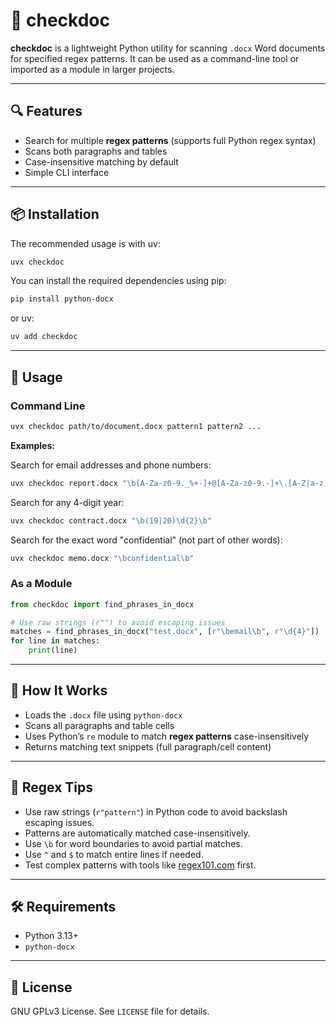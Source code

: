 # 📄 checkdoc

**checkdoc** is a lightweight Python utility for scanning `.docx` Word documents for specified regex patterns. It can be used as a command-line tool or imported as a module in larger projects.

---

## 🔍 Features

- Search for multiple **regex patterns** (supports full Python regex syntax)
- Scans both paragraphs and tables
- Case-insensitive matching by default
- Simple CLI interface

---

## 📦 Installation

The recommended usage is with uv:

```bash
uvx checkdoc
``` 

You can install the required dependencies using pip:

```bash
pip install python-docx
```

or uv:

```bash
uv add checkdoc
```

---

## 🚀 Usage

### Command Line

```bash
uvx checkdoc path/to/document.docx pattern1 pattern2 ...
``` 

**Examples:**

Search for email addresses and phone numbers:
```bash
uvx checkdoc report.docx "\b[A-Za-z0-9._%+-]+@[A-Za-z0-9.-]+\.[A-Z|a-z]{2,}\b" "\d{3}-\d{3}-\d{4}"
``` 

Search for any 4-digit year:
```bash
uvx checkdoc contract.docx "\b(19|20)\d{2}\b"
``` 

Search for the exact word "confidential" (not part of other words):
```bash
uvx checkdoc memo.docx "\bconfidential\b"
``` 

### As a Module

```python
from checkdoc import find_phrases_in_docx

# Use raw strings (r"") to avoid escaping issues
matches = find_phrases_in_docx("test.docx", [r"\bemail\b", r"\d{4}"])
for line in matches:
    print(line)
``` 

---

## 🧠 How It Works

- Loads the `.docx` file using `python-docx`
- Scans all paragraphs and table cells
- Uses Python’s `re` module to match **regex patterns** case-insensitively
- Returns matching text snippets (full paragraph/cell content)

---

## 📝 Regex Tips

- Use raw strings (`r"pattern"`) in Python code to avoid backslash escaping issues.
- Patterns are automatically matched case-insensitively.
- Use `\b` for word boundaries to avoid partial matches.
- Use `^` and `$` to match entire lines if needed.
- Test complex patterns with tools like [regex101.com](https://regex101.com) first.

---

## 🛠 Requirements

- Python 3.13+
- `python-docx`

---

## 📃 License

GNU GPLv3 License. See `LICENSE` file for details.
```
